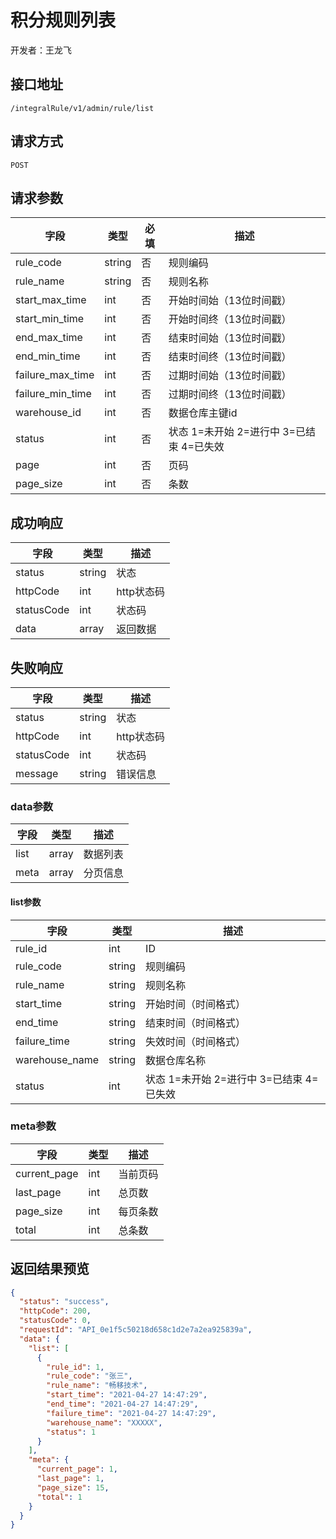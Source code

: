 # 积分规则列表

开发者：王龙飞

## 接口地址

`/integralRule/v1/admin/rule/list`

## 请求方式

`POST`

## 请求参数

| 字段 | 类型   | 必填 | 描述     |
| ---- | ------ | ---- | -------- |
| rule_code | string | 否 | 规则编码 |
| rule_name | string | 否 | 规则名称 |
| start_max_time | int | 否 | 开始时间始（13位时间戳） |
| start_min_time | int | 否 | 开始时间终（13位时间戳） |
| end_max_time | int | 否 | 结束时间始（13位时间戳） |
| end_min_time | int | 否 | 结束时间终（13位时间戳） |
| failure_max_time | int | 否 | 过期时间始（13位时间戳） |
| failure_min_time | int | 否 | 过期时间终（13位时间戳） |
| warehouse_id | int | 否 | 数据仓库主键id |
| status | int | 否 | 状态 1=未开始 2=进行中 3=已结束 4=已失效 |
| page   | int    | 否  | 页码   |
| page_size   | int    | 否  | 条数   |

## 成功响应

| 字段       | 类型    | 描述        |
| ---------- | ------- | ----------- |
| status    | string  | 状态    |
| httpCode     | int  | http状态码    |
| statusCode | int  | 状态码 |
| data  | array  | 返回数据      |

## 失败响应

| 字段       | 类型    | 描述        |
| ---------- | ------- | ----------- |
| status    | string  | 状态    |
| httpCode     | int  | http状态码    |
| statusCode | int  | 状态码 |
| message  | string  | 错误信息      |

### data参数

| 字段 | 类型 | 描述 |
| --- | --- | --- |
| list | array | 数据列表 |
| meta | array | 分页信息 |

#### list参数

| 字段 | 类型 | 描述 |
| --- | --- | --- |
| rule_id | int | ID |
| rule_code | string |  规则编码 |
| rule_name | string |  规则名称 |
| start_time | string |  开始时间（时间格式） |
| end_time | string |  结束时间（时间格式） |
| failure_time | string |  失效时间（时间格式） |
| warehouse_name | string |  数据仓库名称 |
| status | int |  状态 1=未开始 2=进行中 3=已结束 4=已失效 |

### meta参数

| 字段 | 类型 | 描述 |
| --- | --- | --- |
| current_page | int | 当前页码 |
| last_page | int | 总页数 |
| page_size | int | 每页条数 |
| total | int | 总条数 |

## 返回结果预览

```json
{
  "status": "success",
  "httpCode": 200,
  "statusCode": 0,
  "requestId": "API_0e1f5c50218d658c1d2e7a2ea925839a",
  "data": {
    "list": [
      {
        "rule_id": 1,
        "rule_code": "张三",
        "rule_name": "畅移技术",
        "start_time": "2021-04-27 14:47:29",
        "end_time": "2021-04-27 14:47:29",
        "failure_time": "2021-04-27 14:47:29",
        "warehouse_name": "XXXXX",
        "status": 1
      }
    ],
    "meta": {
      "current_page": 1,
      "last_page": 1,
      "page_size": 15,
      "total": 1
    }
  }
}
```